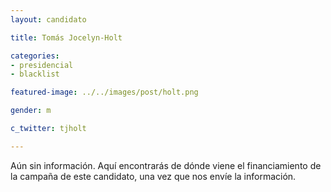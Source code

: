 ```yaml
---
layout: candidato

title: Tomás Jocelyn-Holt

categories: 
- presidencial
- blacklist

featured-image: ../../images/post/holt.png

gender: m

c_twitter: tjholt

---
```


Aún sin información. Aquí encontrarás de dónde viene el financiamiento de la campaña de este candidato, una vez que nos envíe la información.


